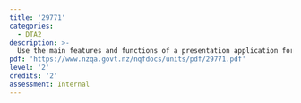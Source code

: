 ```yaml
---
title: '29771'
categories:
  - DTA2
description: >-
  Use the main features and functions of a presentation application for a purpos
pdf: 'https://www.nzqa.govt.nz/nqfdocs/units/pdf/29771.pdf'
level: '2'
credits: '2'
assessment: Internal
---
```


